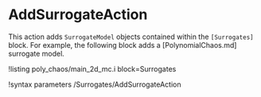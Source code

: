 # AddSurrogateAction

This action adds `SurrogateModel` objects contained within the `[Surrogates]` block. For example,
the following block adds a [PolynomialChaos.md] surrogate model.

!listing poly_chaos/main_2d_mc.i block=Surrogates

!syntax parameters /Surrogates/AddSurrogateAction
